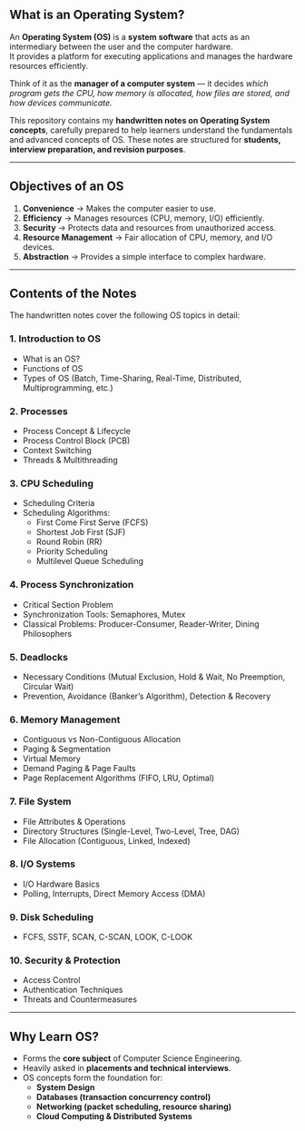 ##  What is an Operating System?  

An **Operating System (OS)** is a **system software** that acts as an intermediary between the user and the computer hardware.  
It provides a platform for executing applications and manages the hardware resources efficiently.  

 Think of it as the **manager of a computer system** — it decides *which program gets the CPU, how memory is allocated, how files are stored, and how devices communicate.*  

This repository contains my **handwritten notes on Operating System concepts**, carefully prepared to help learners understand the fundamentals and advanced concepts of OS. These notes are structured for **students, interview preparation, and revision purposes**.  

---

##  Objectives of an OS  

1. **Convenience** → Makes the computer easier to use.  
2. **Efficiency** → Manages resources (CPU, memory, I/O) efficiently.  
3. **Security** → Protects data and resources from unauthorized access.  
4. **Resource Management** → Fair allocation of CPU, memory, and I/O devices.  
5. **Abstraction** → Provides a simple interface to complex hardware.  

---

##  Contents of the Notes  

The handwritten notes cover the following OS topics in detail:  

### 1. Introduction to OS  
- What is an OS?  
- Functions of OS  
- Types of OS (Batch, Time-Sharing, Real-Time, Distributed, Multiprogramming, etc.)  

### 2. Processes  
- Process Concept & Lifecycle  
- Process Control Block (PCB)  
- Context Switching  
- Threads & Multithreading  

### 3. CPU Scheduling  
- Scheduling Criteria  
- Scheduling Algorithms:  
  - First Come First Serve (FCFS)  
  - Shortest Job First (SJF)  
  - Round Robin (RR)  
  - Priority Scheduling  
  - Multilevel Queue Scheduling  

### 4. Process Synchronization  
- Critical Section Problem  
- Synchronization Tools: Semaphores, Mutex  
- Classical Problems: Producer-Consumer, Reader-Writer, Dining Philosophers  

### 5. Deadlocks  
- Necessary Conditions (Mutual Exclusion, Hold & Wait, No Preemption, Circular Wait)  
- Prevention, Avoidance (Banker’s Algorithm), Detection & Recovery  

### 6. Memory Management  
- Contiguous vs Non-Contiguous Allocation  
- Paging & Segmentation  
- Virtual Memory  
- Demand Paging & Page Faults  
- Page Replacement Algorithms (FIFO, LRU, Optimal)  

### 7. File System  
- File Attributes & Operations  
- Directory Structures (Single-Level, Two-Level, Tree, DAG)  
- File Allocation (Contiguous, Linked, Indexed)  

### 8. I/O Systems  
- I/O Hardware Basics  
- Polling, Interrupts, Direct Memory Access (DMA)  

### 9. Disk Scheduling  
- FCFS, SSTF, SCAN, C-SCAN, LOOK, C-LOOK  

### 10. Security & Protection  
- Access Control  
- Authentication Techniques  
- Threats and Countermeasures  

---

## Why Learn OS?  

- Forms the **core subject** of Computer Science Engineering.  
- Heavily asked in **placements and technical interviews**.  
- OS concepts form the foundation for:  
  - **System Design**  
  - **Databases (transaction concurrency control)**  
  - **Networking (packet scheduling, resource sharing)**  
  - **Cloud Computing & Distributed Systems**  

